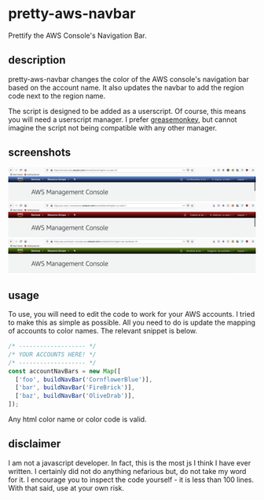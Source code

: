 # pretty-aws-navbar
Prettify the AWS Console's Navigation Bar.

## description
pretty-aws-navbar changes the color of the AWS console's navigation bar based 
on the account name. It also updates the navbar to add the region code next to 
the region name.  

The script is designed to be added as a userscript. Of course, this means you will 
need a userscript manager. I prefer [greasemonkey][1], but cannot imagine the script
not being compatible with any other manager.

## screenshots
![screenshots-foo](/screenshots/foo-cornflowerblue.png)
![screenshots-bar](/screenshots/bar-firebrick.png)
![screenshots-baz](/screenshots/baz-olivedrab.png)

## usage
To use, you will need to edit the code to work for your AWS accounts. I tried to make
this as simple as possible. All you need to do is update the mapping of accounts to
color names. The relevant snippet is below.
```javascript
/* ------------------- */
/* YOUR ACCOUNTS HERE! */
/* ------------------- */
const accountNavBars = new Map([
  ['foo', buildNavBar('CornflowerBlue')],
  ['bar', buildNavBar('FireBrick')],
  ['baz', buildNavBar('OliveDrab')],
]);
```
Any html color name or color code is valid.

## disclaimer
I am not a javascript developer. In fact, this is the most js I think I have 
ever written. I certainly did not do anything nefarious but, do not take my 
word for it. I encourage you to inspect the code yourself - it is less than 
100 lines. With that said, use at your own risk. 

[1]: https://www.greasespot.net/
